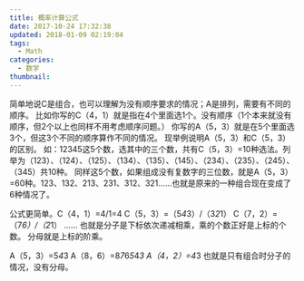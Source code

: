 ```yaml
---
title: 概率计算公式
date: 2017-10-24 17:32:38
updated: 2018-01-09 02:19:04
tags: 
  - Math
categories:
  - 数学
thumbnail:
---
```


简单地说C是组合，也可以理解为没有顺序要求的情况；A是排列，需要有不同的顺序。
比如你写的C（4，1）就是指在4个里面选1个。没有顺序（1个本来就没有顺序，但2个以上也同样不用考虑顺序问题。）
你写的A（5，3）就是在5个里面选3个，但这3个不同的顺序算作不同的情况。
现举例说明A（5，3）和C（5，3）的区别。
如：12345这5个数，选其中的三个数，共有C（5，3）=10种选法。列举为（123）、（124）、（125）、（134）、（135）、（145）、（234）、（235）、（245）、（345）共10种。
同样这5个数，如果组成没有复数字的三位数，就是A（5，3）=60种。123、132、213、231、312、321……也就是原来的一种组合现在变成了6种情况了。

公式更简单。C（4，1）=4/1=4
C（5，3）=（5*4*3）/（3*2*1）
C（7，2）=（7*6）/（2*1）
……
也就是分子是下标依次递减相乘，乘的个数正好是上标的个数。
分母就是上标的阶乘。

A（5，3）=5*4*3
A（8，6）=8*7*6*5*4*3
A（4，2）=4*3
也就是只有组合时分子的情况，没有分母。